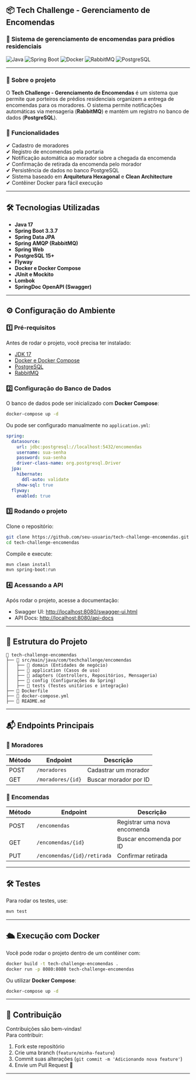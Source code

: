 ## **📦 Tech Challenge - Gerenciamento de Encomendas**
### 🏢 Sistema de gerenciamento de encomendas para prédios residenciais

![Java](https://img.shields.io/badge/Java-17-blue) ![Spring Boot](https://img.shields.io/badge/Spring%20Boot-3.3.7-brightgreen) ![Docker](https://img.shields.io/badge/Docker-✔-blue) ![RabbitMQ](https://img.shields.io/badge/RabbitMQ-✔-orange) ![PostgreSQL](https://img.shields.io/badge/PostgreSQL-✔-blue)

---

### **📌 Sobre o projeto**
O **Tech Challenge - Gerenciamento de Encomendas** é um sistema que permite que porteiros de prédios residenciais organizem a entrega de encomendas para os moradores. O sistema permite notificações automáticas via mensageria (**RabbitMQ**) e mantém um registro no banco de dados (**PostgreSQL**).  

### **🚀 Funcionalidades**
✔ Cadastro de moradores  
✔ Registro de encomendas pela portaria  
✔ Notificação automática ao morador sobre a chegada da encomenda  
✔ Confirmação de retirada da encomenda pelo morador  
✔ Persistência de dados no banco PostgreSQL  
✔ Sistema baseado em **Arquitetura Hexagonal** e **Clean Architecture**  
✔ Contêiner Docker para fácil execução  

---

## **🛠 Tecnologias Utilizadas**
- **Java 17**
- **Spring Boot 3.3.7**
- **Spring Data JPA**
- **Spring AMQP (RabbitMQ)**
- **Spring Web**
- **PostgreSQL 15+**
- **Flyway**
- **Docker e Docker Compose**
- **JUnit e Mockito**
- **Lombok**
- **SpringDoc OpenAPI (Swagger)**

---

## **⚙️ Configuração do Ambiente**
### **1️⃣ Pré-requisitos**
Antes de rodar o projeto, você precisa ter instalado:
- [JDK 17](https://adoptium.net/)
- [Docker e Docker Compose](https://www.docker.com/)
- [PostgreSQL](https://www.postgresql.org/download/)
- [RabbitMQ](https://www.rabbitmq.com/download.html)

### **2️⃣ Configuração do Banco de Dados**
O banco de dados pode ser inicializado com **Docker Compose**:
```bash
docker-compose up -d
```
Ou pode ser configurado manualmente no `application.yml`:
```yaml
spring:
  datasource:
    url: jdbc:postgresql://localhost:5432/encomendas
    username: sua-senha
    password: sua-senha
    driver-class-name: org.postgresql.Driver
  jpa:
    hibernate:
      ddl-auto: validate
    show-sql: true
  flyway:
    enabled: true
```

### **3️⃣ Rodando o projeto**
Clone o repositório:
```bash
git clone https://github.com/seu-usuario/tech-challenge-encomendas.git
cd tech-challenge-encomendas
```
Compile e execute:
```bash
mvn clean install
mvn spring-boot:run
```

### **4️⃣ Acessando a API**
Após rodar o projeto, acesse a documentação:
- Swagger UI: [http://localhost:8080/swagger-ui.html](http://localhost:8080/swagger-ui.html)
- API Docs: [http://localhost:8080/api-docs](http://localhost:8080/api-docs)

---

## **📌 Estrutura do Projeto**
```
📂 tech-challenge-encomendas
├── 📂 src/main/java/com/techchallenge/encomendas
│   ├── 📂 domain (Entidades de negócio)
│   ├── 📂 application (Casos de uso)
│   ├── 📂 adapters (Controllers, Repositórios, Mensageria)
│   ├── 📂 config (Configurações do Spring)
│   ├── 📂 tests (Testes unitários e integração)
├── 📄 Dockerfile
├── 📄 docker-compose.yml
├── 📄 README.md
```

---

## **📬 Endpoints Principais**
### **🔹 Moradores**
| Método | Endpoint          | Descrição                 |
|--------|------------------|--------------------------|
| POST   | `/moradores`      | Cadastrar um morador     |
| GET    | `/moradores/{id}` | Buscar morador por ID    |

### **🔹 Encomendas**
| Método | Endpoint          | Descrição                      |
|--------|------------------|--------------------------------|
| POST   | `/encomendas`      | Registrar uma nova encomenda  |
| GET    | `/encomendas/{id}` | Buscar encomenda por ID       |
| PUT    | `/encomendas/{id}/retirada` | Confirmar retirada |

---

## **🛠 Testes**
Para rodar os testes, use:
```bash
mvn test
```

---

## **🛳 Execução com Docker**
Você pode rodar o projeto dentro de um contêiner com:
```bash
docker build -t tech-challenge-encomendas .
docker run -p 8080:8080 tech-challenge-encomendas
```
Ou utilizar **Docker Compose**:
```bash
docker-compose up -d
```

---

## **📌 Contribuição**
Contribuições são bem-vindas!  
Para contribuir:
1. Fork este repositório
2. Crie uma branch (`feature/minha-feature`)
3. Commit suas alterações (`git commit -m 'Adicionando nova feature'`)
4. Envie um Pull Request 🚀

---
